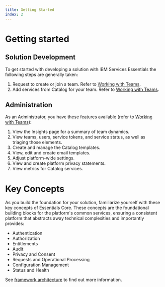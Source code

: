 ```yaml
---
title: Getting Started
index: 2
---
```


# Getting started

## Solution Development

To get started with developing a solution with IBM Services Essentials the following steps are generally taken:

1. Request to create or join a team. Refer to [Working with Teams](/essentials-core/how-to-guide/teams).
2. Add services from Catalog for your team. Refer to [Working with Teams](/essentials-core/how-to-guide/catalog).

## Administration

As an Administrator, you have these features available (refer to [Working with Teams](/essentials-core/how-to-guide/admin)):

1. View the Insights page for a summary of team dynamics.
2. View teams, users, service tokens, and service status, as well as triaging those elements.
3. Create and manage the Catalog templates.
4. View, edit and create email templates.
5. Adjust platform-wide settings.
6. View and create platform privacy statements.
7. View metrics for Catalog services.

# Key Concepts

As you build the foundation for your solution, familiarize yourself with these key concepts of Essentials Core. These concepts are the foundational building blocks for the platform's common services, ensuring a consistent platform that abstracts away technical complexities and importantly provides: 

- Authentication
- Authorization
- Entitlements
- Audit
- Privacy and Consent
- Requests and Operational Processing
- Configuration Management
- Status and Health

See [framework architecture](/essentials-core/architecture/framework-architecture) to find out more information.



